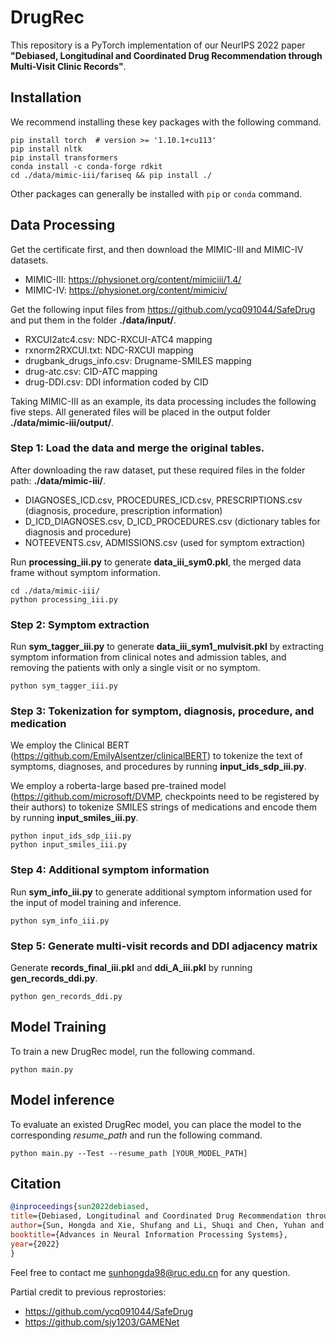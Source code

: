 # DrugRec
This repository is a PyTorch implementation of our NeurIPS 2022 paper **"Debiased, Longitudinal and Coordinated Drug Recommendation through Multi-Visit Clinic Records"**.

## Installation
We recommend installing these key packages with the following command.
```
pip install torch  # version >= '1.10.1+cu113'
pip install nltk
pip install transformers
conda install -c conda-forge rdkit
cd ./data/mimic-iii/fariseq && pip install ./
```
Other packages can generally be installed with `pip` or `conda` command.
## Data Processing
Get the certificate first, and then download the MIMIC-III and MIMIC-IV datasets.
+ MIMIC-III: https://physionet.org/content/mimiciii/1.4/
+ MIMIC-IV: https://physionet.org/content/mimiciv/

Get the following input files from https://github.com/ycq091044/SafeDrug and put them in the folder **./data/input/**.
+ RXCUI2atc4.csv: NDC-RXCUI-ATC4 mapping
+ rxnorm2RXCUI.txt: NDC-RXCUI mapping
+ drugbank_drugs_info.csv: Drugname-SMILES mapping
+ drug-atc.csv: CID-ATC mapping
+ drug-DDI.csv: DDI information coded by CID

Taking MIMIC-III as an example, its data processing includes the following five steps. All generated files will be placed in the output folder **./data/mimic-iii/output/**.
### Step 1: Load the data and merge the original tables.
After downloading the raw dataset, put these required files in the folder path: **./data/mimic-iii/**.
+ DIAGNOSES_ICD.csv, PROCEDURES_ICD.csv, PRESCRIPTIONS.csv (diagnosis, procedure, prescription information)
+ D_ICD_DIAGNOSES.csv, D_ICD_PROCEDURES.csv (dictionary tables for diagnosis and procedure)
+ NOTEEVENTS.csv, ADMISSIONS.csv (used for symptom extraction)

Run **processing_iii.py** to generate **data_iii_sym0.pkl**, the merged data frame without symptom information.
```
cd ./data/mimic-iii/
python processing_iii.py
```

### Step 2: Symptom extraction
Run **sym_tagger_iii.py** to generate **data_iii_sym1_mulvisit.pkl** by extracting symptom information from clinical notes and admission tables, and removing the patients with only a single visit or no symptom.
```
python sym_tagger_iii.py
```

### Step 3: Tokenization for symptom, diagnosis, procedure, and medication
We employ the Clinical BERT (https://github.com/EmilyAlsentzer/clinicalBERT) to tokenize the text of symptoms, diagnoses, and procedures by running **input_ids_sdp_iii.py**. 

We employ a roberta-large based pre-trained model (https://github.com/microsoft/DVMP, checkpoints need to be registered by their authors) to tokenize SMILES strings of medications and encode them by running **input_smiles_iii.py**.
```
python input_ids_sdp_iii.py
python input_smiles_iii.py
```

### Step 4: Additional symptom information
Run **sym_info_iii.py** to generate additional symptom information used for the input of model training and inference.
```
python sym_info_iii.py
```

### Step 5: Generate multi-visit records and DDI adjacency matrix
Generate **records_final_iii.pkl** and **ddi_A_iii.pkl** by running **gen_records_ddi.py**.
```
python gen_records_ddi.py
```

## Model Training
To train a new DrugRec model, run the following command.
```
python main.py
```

## Model inference
To evaluate an existed DrugRec model, you can place the model to the corresponding *resume_path* and run the following command.
```
python main.py --Test --resume_path [YOUR_MODEL_PATH]
```


## Citation
```bibtex
@inproceedings{sun2022debiased,
title={Debiased, Longitudinal and Coordinated Drug Recommendation through Multi-Visit Clinic Records},
author={Sun, Hongda and Xie, Shufang and Li, Shuqi and Chen, Yuhan and Wen, Ji-Rong and Yan, Rui},
booktitle={Advances in Neural Information Processing Systems},
year={2022}
}
```

Feel free to contact me sunhongda98@ruc.edu.cn for any question.

Partial credit to previous reprostories:
+ https://github.com/ycq091044/SafeDrug
+ https://github.com/sjy1203/GAMENet


